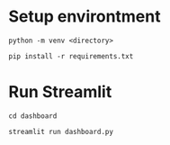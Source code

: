 # Setup environtment
```
python -m venv <directory>
```
```
pip install -r requirements.txt
```
# Run Streamlit
```
cd dashboard
```
```
streamlit run dashboard.py
```
